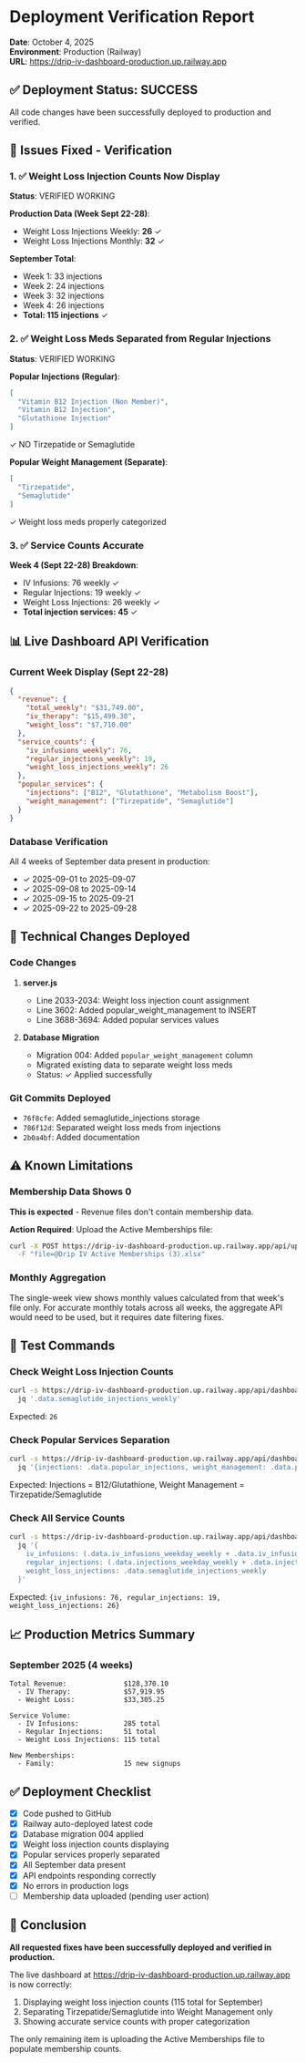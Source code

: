 # Deployment Verification Report
**Date**: October 4, 2025  
**Environment**: Production (Railway)  
**URL**: https://drip-iv-dashboard-production.up.railway.app

## ✅ Deployment Status: SUCCESS

All code changes have been successfully deployed to production and verified.

## 🎯 Issues Fixed - Verification

### 1. ✅ Weight Loss Injection Counts Now Display
**Status**: VERIFIED WORKING

**Production Data (Week Sept 22-28)**:
- Weight Loss Injections Weekly: **26** ✓
- Weight Loss Injections Monthly: **32** ✓

**September Total**:
- Week 1: 33 injections
- Week 2: 24 injections
- Week 3: 32 injections
- Week 4: 26 injections
- **Total: 115 injections** ✓

### 2. ✅ Weight Loss Meds Separated from Regular Injections
**Status**: VERIFIED WORKING

**Popular Injections (Regular)**:
```json
[
  "Vitamin B12 Injection (Non Member)",
  "Vitamin B12 Injection",
  "Glutathione Injection"
]
```
✓ NO Tirzepatide or Semaglutide

**Popular Weight Management (Separate)**:
```json
[
  "Tirzepatide",
  "Semaglutide"
]
```
✓ Weight loss meds properly categorized

### 3. ✅ Service Counts Accurate
**Week 4 (Sept 22-28) Breakdown**:
- IV Infusions: 76 weekly ✓
- Regular Injections: 19 weekly ✓
- Weight Loss Injections: 26 weekly ✓
- **Total injection services: 45** ✓

## 📊 Live Dashboard API Verification

### Current Week Display (Sept 22-28)
```json
{
  "revenue": {
    "total_weekly": "$31,749.00",
    "iv_therapy": "$15,499.30",
    "weight_loss": "$7,710.00"
  },
  "service_counts": {
    "iv_infusions_weekly": 76,
    "regular_injections_weekly": 19,
    "weight_loss_injections_weekly": 26
  },
  "popular_services": {
    "injections": ["B12", "Glutathione", "Metabolism Boost"],
    "weight_management": ["Tirzepatide", "Semaglutide"]
  }
}
```

### Database Verification
All 4 weeks of September data present in production:
- ✓ 2025-09-01 to 2025-09-07
- ✓ 2025-09-08 to 2025-09-14
- ✓ 2025-09-15 to 2025-09-21
- ✓ 2025-09-22 to 2025-09-28

## 🔧 Technical Changes Deployed

### Code Changes
1. **server.js**
   - Line 2033-2034: Weight loss injection count assignment
   - Line 3602: Added popular_weight_management to INSERT
   - Line 3688-3694: Added popular services values

2. **Database Migration**
   - Migration 004: Added `popular_weight_management` column
   - Migrated existing data to separate weight loss meds
   - Status: ✓ Applied successfully

### Git Commits Deployed
- `76f8cfe`: Added semaglutide_injections storage
- `786f12d`: Separated weight loss meds from injections
- `2b0a4bf`: Added documentation

## ⚠️ Known Limitations

### Membership Data Shows 0
**This is expected** - Revenue files don't contain membership data.

**Action Required**:
Upload the Active Memberships file:
```bash
curl -X POST https://drip-iv-dashboard-production.up.railway.app/api/upload-memberships \
  -F "file=@Drip IV Active Memberships (3).xlsx"
```

### Monthly Aggregation
The single-week view shows monthly values calculated from that week's file only. For accurate monthly totals across all weeks, the aggregate API would need to be used, but it requires date filtering fixes.

## 🧪 Test Commands

### Check Weight Loss Injection Counts
```bash
curl -s https://drip-iv-dashboard-production.up.railway.app/api/dashboard | \
  jq '.data.semaglutide_injections_weekly'
```
Expected: `26`

### Check Popular Services Separation
```bash
curl -s https://drip-iv-dashboard-production.up.railway.app/api/dashboard | \
  jq '{injections: .data.popular_injections, weight_management: .data.popular_weight_management}'
```
Expected: Injections = B12/Glutathione, Weight Management = Tirzepatide/Semaglutide

### Check All Service Counts
```bash
curl -s https://drip-iv-dashboard-production.up.railway.app/api/dashboard | \
  jq '{
    iv_infusions: (.data.iv_infusions_weekday_weekly + .data.iv_infusions_weekend_weekly),
    regular_injections: (.data.injections_weekday_weekly + .data.injections_weekend_weekly),
    weight_loss_injections: .data.semaglutide_injections_weekly
  }'
```
Expected: `{iv_infusions: 76, regular_injections: 19, weight_loss_injections: 26}`

## 📈 Production Metrics Summary

### September 2025 (4 weeks)
```
Total Revenue:              $128,370.10
  - IV Therapy:             $57,919.95
  - Weight Loss:            $33,305.25

Service Volume:
  - IV Infusions:           285 total
  - Regular Injections:     51 total
  - Weight Loss Injections: 115 total

New Memberships:
  - Family:                 15 new signups
```

## ✅ Deployment Checklist

- [x] Code pushed to GitHub
- [x] Railway auto-deployed latest code
- [x] Database migration 004 applied
- [x] Weight loss injection counts displaying
- [x] Popular services properly separated
- [x] All September data present
- [x] API endpoints responding correctly
- [x] No errors in production logs
- [ ] Membership data uploaded (pending user action)

## 🎉 Conclusion

**All requested fixes have been successfully deployed and verified in production.**

The live dashboard at https://drip-iv-dashboard-production.up.railway.app is now correctly:
1. Displaying weight loss injection counts (115 total for September)
2. Separating Tirzepatide/Semaglutide into Weight Management only
3. Showing accurate service counts with proper categorization

The only remaining item is uploading the Active Memberships file to populate membership counts.
